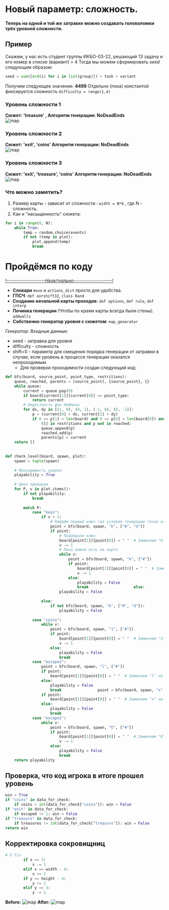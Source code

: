 # Новый параметр: сложность.

**Теперь на одной и той же затравке можно создавать головоломки трёх уровней сложности.**
## Пример

Скажем, у нас есть студент группы ИКБО-03-22, решающий 13 задачу и его номер в списке (вариант) = 4
Тогда мы можем сформировать *seed* следующим образом:
```py
seed = sum([ord(i) for i in list(group)]) + task + variant
```
Получим следующее значение: **4499**
Отдельно (пока) константой фиксируется сложность  `difficulty = range(1,4)`

### Уровень сложности 1
**Сюжет: 'treasure' ,  Алгоритм генерации: NoDeadEnds**    
![map](maps/dif1.png)
### Уровень сложности 2
**Сюжет:  'exit', 'coins' Алгоритм генерации: NoDeadEnds**    
![map](maps/dif2.png)
### Уровень сложности 3
**Сюжет:  'exit', 'treasure', 'coins' Алгоритм генерации: NoDeadEnds**    
![map](maps/dif3.png)

### Что можно заметить?

1. Размер карты - зависит от сложности : `width = N*8` , где N - сложность.
2. Как и "насыщенность" сюжета:
```py
for i in range(0, N):  
    while True:  
        temp = random.choice(events)  
        if not (temp in plot):  
            plot.append(temp)  
            break
```

# Пройдёмся по коду
<u>*!-------------------Неактуально-------------------!*</u>
- **Словари** `move` и `actions_dict` просто для удобства.
- **ГПСЧ**:  `def xorshift32`, `class Rand` 
- **Создание начальной карты проходов**: `def options`, `def rule`, `def interp`
- **Починка генерации** (Чтобы по краям карты всегда были стены): `addwalls`
- **Собственно генератор уровня с сюжетом**: `map_generator` 

*Генератор:*
Входные данные:
- seed - затравка для уровня
- difficulty - сложность
- shift=0 - параметр для смещения порядка генерации от затравки в случае, если уровень в процессе генерации оказался непроходимым.
	- Для проверки проходимости создан следующий код:
```py
def bfs(board, source_point, point_type, restritions):  
    queue, reached, parents = [source_point], {source_point}, {}  
    while queue:  
        current = queue.pop(0)  
        if board[current[1]][current[0]] == point_type:  
            return current  
        # Окрестность фон Неймана  
        for dx, dy in [(1, 0), (0, 1), (-1, 0), (0, -1)]:  
            p = (current[0] + dx, current[1] + dy)  
            if 0 <= p[1] < len(board) and 0 <= p[0] < len(board[0]) and not board[p[1]][p[  
                0]] in restritions and p not in reached:  
                queue.append(p)  
                reached.add(p)  
                parents[p] = current  
    return []  
  
  
def check_level(board, spawn, plot):  
    spawn = tuple(spawn)  
  
    # Проходимость уровня  
    playability = True  
  
    # Цикл проверки  
    for P, v in plot.items():  
        if not playability:  
            break  
  
        match P:  
            case "keys":  
                if v > 1:  
                    # Найдём первый ключ (из условия генерации точно находится вне сокровищниц)  
                    point = bfs(board, spawn, "k", ["#", "d"])  
                    if point:  
                        # Подобрали ключ  
                        board[point[1]][point[0]] = " "  # Заменяем "k" на " "  
                        v -= 1  
                        # Пока ключи есть на карте  
                        while v:  
                            point = bfs(board, spawn, "k", ["#"])  
                            if point:  
                                board[point[1]][point[0]] = " "  # Заменяем "k" на " "  
                                v -= 1  
                            else:  
                                playability = False  
                                break                    else:  
                        playability = False  
  
                else:  
                    if not bfs(board, spawn, "k", ["#", "d"]):  
                        playability = False  
  
            case "coins":  
                while v:  
                    point = bfs(board, spawn, "1", ["#"])  
                    if point:  
                        board[point[1]][point[0]] = " "  # Заменяем "1" на " "  
                        v -= 1  
                    else:  
                        playability = False  
                        break  
            case "escape2":  
                point = bfs(board, spawn, "l", ["#"])  
                if point:  
                    board[point[1]][point[0]] = " "  # Заменяем "l" на " "  
                else:  
                    playability = False  
                    break                point = bfs(board, spawn, "x", ["#"])  
                if point:  
                    board[point[1]][point[0]] = " "  # Заменяем "x" на " "  
                else:  
                    playability = False  
                    break  
            case "escape1":  
                while v:  
                    point = bfs(board, spawn, "E", ["#"])  
                    if point:  
                        board[point[1]][point[0]] = " "  # Заменяем "E" на " "  
                        v -= 1  
                    else:  
                        playability = False  
                        break  
    return playability
```
## Проверка, что код игрока в итоге прошел уровень
```py
win = True  
if "coins" in data_for_check:  
    if coins < int(data_for_check["coins"]): win = False  
if "exit" in data_for_check:  
    if escaped != 1: win = False  
if "treasure" in data_for_check:  
    if treasures != int(data_for_check["treasure"]): win = False  
return win
```


## Корректировка сокровищниц
```py
# G fix
        if x == 3:
            x -= 1
        elif x == width - 4:
            x += 1
        if y == height - 4:
            y += 1
        elif y == 3:
            y -= 1
```
**Before:** 
![map](maps/before.png)
**After:**
![map](maps/after.png)